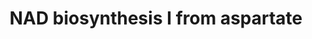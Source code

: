 ---
annotations:
- id: PW:0000219
  parent: classic metabolic pathway
  type: Pathway Ontology
  value: nicotinamide adenine dinucleotide biosynthetic pathway
authors:
- Cizar
- AlexanderPico
- Mkutmon
- MaintBot
- Eweitz
description: As a general rule, most prokaryotes utilize the aspartate de novo pathway,
  in which the nicotinate moiety of NAD is synthesized from aspartate [Begley01],
  while in eukaryotes, the de novo pathway starts with tryptophan [Panozzo02] (NAD
  biosynthesis II (from tryptophan)).  The first attempt to elucidate a prokaryotic
  pathway to NAD was reported by Ortega and Brown in 1960 [Ortega60]. They implicated
  (incorrectly) glycerol and a dicarboxylic acid as precursors in the synthesis of
  the pyridine ring of NAD in E. coli. Subsequent work by Chandler et al. [Chandler70]
  established that L-aspartate is the dicarboxylic acid precursor. Suzuki et al.,
  in 1973, established that the three carbon precursor is dihydroxyacetone phosphate
  (DHAP) and not glycerol [Suzuki73]. In addition, Andreoli et al. demonstrated that
  quinolinate was a key intermediate in this pathway [Andreoli63]. Eventually it became
  clear that quinolinate is indeed a precursor, not only in this pathway, but in all
  known NAD biosynthetic pathways.
last-edited: 2021-05-21
organisms:
- Escherichia coli
redirect_from:
- /index.php/Pathway:WP2484
- /instance/WP2484
- /instance/WP2484_rr117436
revision: r117436
schema-jsonld:
- '@context': https://schema.org/
  '@id': https://wikipathways.github.io/pathways/WP2484.html
  '@type': Dataset
  creator:
    '@type': Organization
    name: WikiPathways
  description: As a general rule, most prokaryotes utilize the aspartate de novo pathway,
    in which the nicotinate moiety of NAD is synthesized from aspartate [Begley01],
    while in eukaryotes, the de novo pathway starts with tryptophan [Panozzo02] (NAD
    biosynthesis II (from tryptophan)).  The first attempt to elucidate a prokaryotic
    pathway to NAD was reported by Ortega and Brown in 1960 [Ortega60]. They implicated
    (incorrectly) glycerol and a dicarboxylic acid as precursors in the synthesis
    of the pyridine ring of NAD in E. coli. Subsequent work by Chandler et al. [Chandler70]
    established that L-aspartate is the dicarboxylic acid precursor. Suzuki et al.,
    in 1973, established that the three carbon precursor is dihydroxyacetone phosphate
    (DHAP) and not glycerol [Suzuki73]. In addition, Andreoli et al. demonstrated
    that quinolinate was a key intermediate in this pathway [Andreoli63]. Eventually
    it became clear that quinolinate is indeed a precursor, not only in this pathway,
    but in all known NAD biosynthetic pathways.
  keywords:
  - Adenosinemonophosphate
  - Adenosinetriphosphate
  - Ammonia
  - Carbon dioxide
  - Dihydroxyacetonephosphate
  - Hydrogen Ion
  - Hydrogen peroxide
  - Iminoaspartic acid
  - L-Aspartic acid
  - L-Glutamic acid
  - L-Glutamine
  - NAD
  - Nicotinic acidadeninedinucleotide
  - Nicotinic acidmononucleotide
  - Oxygen
  - Phosphate
  - Phosphoribosylpyrophosphate
  - Pyrophosphate
  - Quinolinic acid
  - Water
  - nadA
  - nadB
  - nadC
  - nadD
  - nadE:NH3-dependent
  - nadE:glutamine-dependent
  license: CC0
  name: NAD biosynthesis I from aspartate
seo: CreativeWork
title: NAD biosynthesis I from aspartate
wpid: WP2484
---